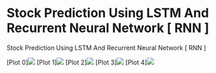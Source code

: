 # Stock Prediction Using LSTM And Recurrent Neural Network [ RNN ]
 Stock Prediction Using LSTM And Recurrent Neural Network [ RNN ]
 
 [Plot 0]<img src="https://github.com/harshgeek4coder/Stock-Prediction-Using-LSTM-And-Recurrent-Neural-Network---RNN--/blob/master/Close%20Plot.png">
 [Plot 1]<img src="https://github.com/harshgeek4coder/Stock-Prediction-Using-LSTM-And-Recurrent-Neural-Network---RNN--/blob/master/Test%20VS%20Prediction%20Plot.png">
 [Plot 2]<img src="https://github.com/harshgeek4coder/Stock-Prediction-Using-LSTM-And-Recurrent-Neural-Network---RNN--/blob/master/Train%20with%20Test%20VS%20Prediction%20Plot.png">
 [Plot 3]<img src="https://github.com/harshgeek4coder/Stock-Prediction-Using-LSTM-And-Recurrent-Neural-Network---RNN--/blob/master/Test%20VS%20Prediction%20Plot.png">
 [Plot 4]<img src="https://github.com/harshgeek4coder/Stock-Prediction-Using-LSTM-And-Recurrent-Neural-Network---RNN--/blob/master/Next%2030%20Days%20Future%20Forecast%20Plot.png">
